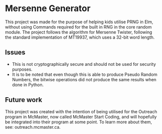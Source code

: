 # Mersenne Generator

This project was made for the purpose of helping kids utilise PRNG in Elm, without using Commands required for the built in RNG in the core random module. The project follows the algorithm for Mersenne Twister, following the standard implementation of MT19937, which uses a 32-bit word length.

## Issues

* This is not cryptographically secure and should not be used for security purposes.
* It is to be noted that even though this is able to produce Pseudo Random Numbers, the bitwise operations did not produce the same results when done in Python. 

## Future work

This project was created with the intention of being utilised for the Outreach program in McMaster, now called McMaster Start Coding, and will hopefully be integrated into their program at some point. To learn more about them, see: outreach.mcmaster.ca.
